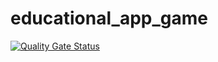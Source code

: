# educational_app_game
[![Quality Gate Status](https://sonarcloud.io/api/project_badges/measure?project=Saleh-Abdulaziz-Alobadi_educational_app_game&metric=alert_status)](https://sonarcloud.io/summary/new_code?id=Saleh-Abdulaziz-Alobadi_educational_app_game)